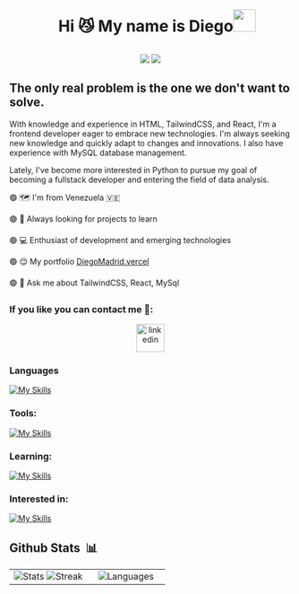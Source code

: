 
<div id="user-content-toc">
  <ul align="center">
    <summary><h1 style="display: inline-block">Hi 😼 My name is Diego<img src = "https://raw.githubusercontent.com/MartinHeinz/MartinHeinz/master/wave.gif" width = 40px> </h1></summary>
  </ul>
</div>


<p align='center'>
<img src="https://readme-typing-svg.herokuapp.com?color=00CDFF&size=25&center=true&vCenter=true&width=433&height=75&lines=I'm+Diego+Madrid;Computer+Engineer;Frontend+Developer">
  <img src="https://user-images.githubusercontent.com/73097560/115834477-dbab4500-a447-11eb-908a-139a6edaec5c.gif">
</p>


<h2>The only real problem is the one we don't want to solve.</h2>



With knowledge and experience in HTML, TailwindCSS, and React, I'm a frontend developer eager to embrace new technologies. I'm always seeking new knowledge and quickly adapt to changes and innovations. I also have experience with MySQL database management.

Lately, I've become more interested in Python to pursue my goal of becoming a fullstack developer and entering the field of data analysis.


  🟢 🗺️ I'm from Venezuela 🇻🇪

  🟢 🫡 Always looking for projects to learn

  🟢 💻 Enthusiast of development and emerging technologies 

  🟢 😌 My portfolio [DiegoMadrid.vercel](https://diegom-portafolio.vercel.app/)

  🟢  💬 Ask me about TailwindCSS, React, MySql

### If you like you can contact me 🤗: 
<p align="center">
<a href="https://www.linkedin.com/in/diego-madrid-02a735269/" target="blank"><img align="center" src="https://user-images.githubusercontent.com/88904952/234979284-68c11d7f-1acc-4f0c-ac78-044e1037d7b0.png" alt="linkedin" height="50" width="50" /></a>

</p>

### Languages
[![My Skills](https://skillicons.dev/icons?i=react,tailwind,astro,dotnet,mysql,django,py,cs,donet,go)](https://skillicons.dev)

### Tools: 
[![My Skills](https://skillicons.dev/icons?i=npm,github,gitlab,notion,postgres,postman)](https://skillicons.dev)



### Learning:
[![My Skills](https://skillicons.dev/icons?i=py,qt,django)](https://skillicons.dev)

### Interested in: 
[![My Skills](https://skillicons.dev/icons?i=aws,azure,bash,cs,django,docker,flask,firebase,graphql,kali,mongodb,nestjs,solidity)](https://skillicons.dev)


## Github Stats &nbsp;📊

  <table align="center">
    <tr border="none">
      <td width="50%" align="center">
        <img src="https://github-readme-stats.vercel.app/api?username=DiegoMaes17&theme=react&show_icons=true&hide_border=true&count_private=true" alt="Stats" />
        <img src="https://github-readme-streak-stats.herokuapp.com/?user=DiegoMaes17&theme=react&hide_border=true" alt="Streak" />
      </td>
      <td width="50%" align="center">
        <img src="https://github-readme-stats.vercel.app/api/top-langs/?username=DiegoMaes17&theme=react&layout=compact&langs_count=8" alt="Languages"  />
      </td>
    </tr>
  </table>
